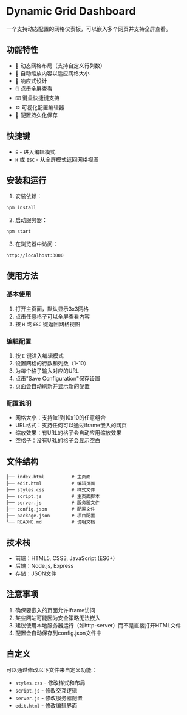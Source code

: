 # Dynamic Grid Dashboard

一个支持动态配置的网格仪表板，可以嵌入多个网页并支持全屏查看。

## 功能特性

- 🎯 动态网格布局（支持自定义行列数）
- 🔄 自动缩放内容以适应网格大小
- 📱 响应式设计
- 🖱️ 点击全屏查看
- ⌨️ 键盘快捷键支持
- ⚙️ 可视化配置编辑器
- 💾 配置持久化保存

## 快捷键

- `E` - 进入编辑模式
- `H` 或 `ESC` - 从全屏模式返回网格视图

## 安装和运行

1. 安装依赖：
```bash
npm install
```

2. 启动服务器：
```bash
npm start
```

3. 在浏览器中访问：
```
http://localhost:3000
```

## 使用方法

### 基本使用
1. 打开主页面，默认显示3x3网格
2. 点击任意格子可以全屏查看内容
3. 按 `H` 或 `ESC` 键返回网格视图

### 编辑配置
1. 按 `E` 键进入编辑模式
2. 设置网格的行数和列数（1-10）
3. 为每个格子输入对应的URL
4. 点击"Save Configuration"保存设置
5. 页面会自动刷新并显示新的配置

### 配置说明
- 网格大小：支持1x1到10x10的任意组合
- URL格式：支持任何可以通过iframe嵌入的网页
- 缩放效果：有URL的格子会自动应用缩放效果
- 空格子：没有URL的格子会显示空白

## 文件结构

```
├── index.html          # 主页面
├── edit.html           # 编辑页面
├── styles.css          # 样式文件
├── script.js           # 主页面脚本
├── server.js           # 服务器文件
├── config.json         # 配置文件
├── package.json        # 项目配置
└── README.md           # 说明文档
```

## 技术栈

- 前端：HTML5, CSS3, JavaScript (ES6+)
- 后端：Node.js, Express
- 存储：JSON文件

## 注意事项

1. 确保要嵌入的页面允许iframe访问
2. 某些网站可能因为安全策略无法嵌入
3. 建议使用本地服务器运行（如http-server）而不是直接打开HTML文件
4. 配置会自动保存到config.json文件中

## 自定义

可以通过修改以下文件来自定义功能：

- `styles.css` - 修改样式和布局
- `script.js` - 修改交互逻辑
- `server.js` - 修改服务器配置
- `edit.html` - 修改编辑界面 